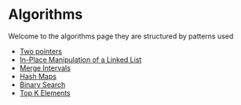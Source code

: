 # Algorithms 

Welcome to the algorithms page they are structured by patterns used 

- [Two pointers](./src/main/java/ro/alexil/algorithms/twopointers/README.md)
- [In-Place Manipulation of a Linked List](./src/main/java/ro/alexil/algorithms/linkedlist/README.md)
- [Merge Intervals](./src/main/java/ro/alexil/algorithms/mergeintervals/README.md)
- [Hash Maps](./src/main/java/ro/alexil/algorithms/hashmaps/README.md)
- [Binary Search](./src/main/java/ro/alexil/algorithms/binarysearch/README.md)
- [Top K Elements]()

  
